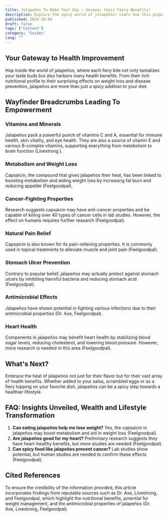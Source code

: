 ```yaml
---
title: Jalapeños To Make Your Day — Uncover their Fiery Benefits!
description: Explore the spicy world of jalapeños! Learn how this piquant pepper can boost metabolism, combat cancer, and spark your well-being with every bite.
published: 2024-10-04
draft: false
tags: ["Content"]
category: "Guides"
lang: ""
---
```


<!-- ![Hero Image](./heroImage.jpg) -->

## Your Gateway to Health Improvement

Hop inside the world of jalapeños, where each fiery bite not only tantalizes your taste buds but also harbors many health benefits. From their rich nutritional profile to their surprising effects on weight loss and disease prevention, jalapeños are more than just a spicy addition to your diet.

## Wayfinder Breadcrumbs Leading To Empowerment

### Vitamins and Minerals

Jalapeños pack a powerful punch of vitamins C and A, essential for immune health, skin vitality, and eye health. They are also a source of vitamin E and various B-complex vitamins, supporting everything from metabolism to brain function (Livestrong ).


### Metabolism and Weight Loss

Capsaicin, the compound that gives jalapeños their heat, has been linked to boosting metabolism and aiding weight loss by increasing fat burn and reducing appetite (Feelgoodpal).

### Cancer-Fighting Properties

Research suggests capsaicin may have anti-cancer properties and be capable of killing over 40 types of cancer cells in lab studies. However, the effect on humans requires further research (Feelgoodpal).

### Natural Pain Relief

Capsaicin is also known for its pain-relieving properties. It is commonly used in topical treatments to alleviate muscle and joint pain (Feelgoodpal).

### Stomach Ulcer Prevention

Contrary to popular belief, jalapeños may actually protect against stomach ulcers by inhibiting harmful bacteria and reducing stomach acid (Feelgoodpal).

### Antimicrobial Effects

Jalapeños have shown potential in fighting various infections due to their antimicrobial properties (Dr. Axe, Feelgoodpal).

### Heart Health

Components in jalapeños may benefit heart health by stabilizing blood sugar levels, reducing cholesterol, and lowering blood pressure. However, more research is needed in this area (Feelgoodpal).

## What's Next?

Embrace the heat of jalapeños not just for their flavor but for their vast array of health benefits. Whether added to your salsa, scrambled eggs or as a fiery topping on your favorite dish, jalapeños can be a spicy step towards a healthier lifestyle.

## FAQ: Insights Unveiled, Wealth and Lifestyle Transformation

1. **Can eating jalapeños help me lose weight?** Yes, the capsaicin in jalapeños may boost metabolism and aid in weight loss (Feelgoodpal).
2. **Are jalapeños good for my heart?** Preliminary research suggests they have heart-healthy benefits, but more studies are needed (Feelgoodpal).
3. **Can spicy food like jalapeños prevent cancer?** Lab studies show potential, but human studies are needed to confirm these effects (Feelgoodpal).

## Cited References

To ensure the credibility of the information provided, this article incorporates findings from reputable sources such as Dr. Axe, Livestrong, and Feelgoodpal, which highlight the nutritional benefits, potential for weight management, and the antimicrobial properties of jalapeños (Dr. Axe, Livestrong, Feelgoodpal).
